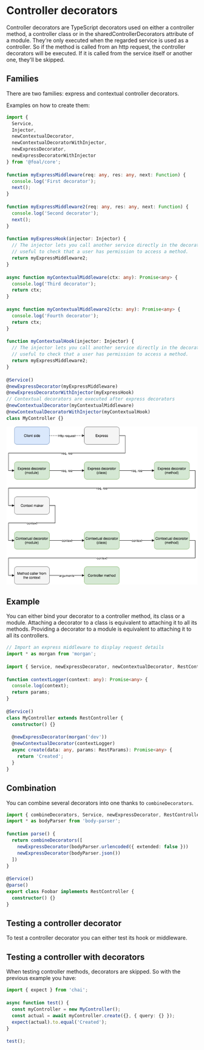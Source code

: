 # Controller decorators

Controller decorators are TypeScript decorators used on either a controller method, a controller class or in the sharedControllerDecorators attribute of a module. They're only executed when the regarded service is used as a controller. So if the method is called from an http request, the controller decorators will be executed. If it is called from the service itself or another one, they'll be skipped.

## Families

There are two families: express and contextual controller decorators.

Examples on how to create them:
```ts
import {
  Service,
  Injector,
  newContextualDecorator,
  newContextualDecoratorWithInjector,
  newExpressDecorator,
  newExpressDecoratorWithInjector
} from '@foal/core';

function myExpressMiddleware(req: any, res: any, next: Function) {
  console.log('First decorator');
  next();
}

function myExpressMiddleware2(req: any, res: any, next: Function) {
  console.log('Second decorator');
  next();
}

function myExpressHook(injector: Injector) {
  // The injector lets you call another service directly in the decorator. It may be
  // useful to check that a user has permission to access a method.
  return myExpressMiddleware2;
}

async function myContextualMiddleware(ctx: any): Promise<any> {
  console.log('Third decorator');
  return ctx;
}

async function myContextualMiddleware2(ctx: any): Promise<any> {
  console.log('Fourth decorator');
  return ctx;
}

function myContextualHook(injector: Injector) {
  // The injector lets you call another service directly in the decorator. It may be
  // useful to check that a user has permission to access a method.
  return myExpressMiddleware2;
}

@Service()
@newExpressDecorator(myExpressMiddleware)
@newExpressDecoratorWithInjector(myExpressHook)
// Contextual decorators are executed after express decorators
@newContextualDecorator(myContextualMiddleware)
@newContextualDecoratorWithInjector(myContextualHook)
class MyController {}

```

![Schema](./controller-decorators.png)

## Example

You can either bind your decorator to a controller method, its class or a module. Attaching a decorator to a class is equivalent to attaching it to all its methods. Providing a decorator to a module is equivalent to attaching it to all its controllers.

```ts
// Import an express middleware to display request details
import * as morgan from 'morgan';

import { Service, newExpressDecorator, newContextualDecorator, RestController } from '@foal/core';

function contextLogger(context: any): Promise<any> {
  console.log(context);
  return params;
}

@Service()
class MyController extends RestController {
  constructor() {}

  @newExpressDecorator(morgan('dev'))
  @newContextualDecorator(contextLogger)
  async create(data: any, params: RestParams): Promise<any> {
    return 'Created';
  }
}
```

## Combination

You can combine several decorators into one thanks to `combineDecorators`.

```ts
import { combineDecorators, Service, newExpressDecorator, RestController } from '@foal/core';
import * as bodyParser from 'body-parser';

function parse() {
  return combineDecorators([
    newExpressDecorator(bodyParser.urlencoded({ extended: false }))
    newExpressDecorator(bodyParser.json())
  ])
}

@Service()
@parse()
export class Foobar implements RestController {
  constructor() {}
}

```

## Testing a controller decorator

To test a controller decorator you can either test its hook or middleware.

## Testing a controller with decorators

When testing controller methods, decorators are skipped. So with the previous example you have:

```ts
import { expect } from 'chai';

async function test() {
  const myController = new MyController();
  const actual = await myController.create({}, { query: {} });
  expect(actual).to.equal('Created');
}

test();
```
